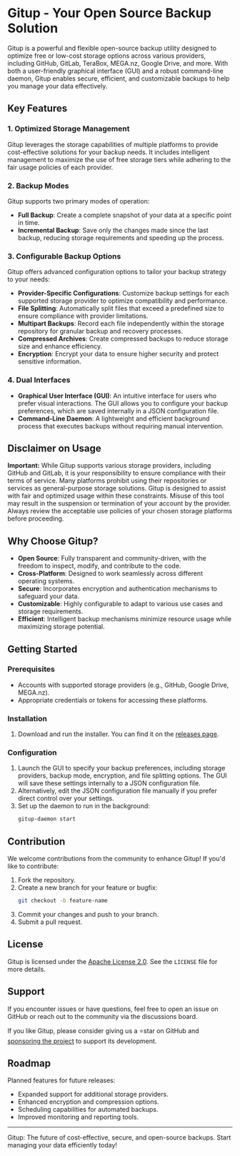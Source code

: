 # Gitup - Your Open Source Backup Solution

Gitup is a powerful and flexible open-source backup utility designed to optimize free or low-cost storage options across
various providers, including GitHub, GitLab, TeraBox, MEGA.nz, Google Drive, and more. With both a user-friendly
graphical interface (GUI) and a robust command-line daemon, Gitup enables secure, efficient, and customizable backups to
help you manage your data effectively.

## Key Features

### 1. **Optimized Storage Management**

Gitup leverages the storage capabilities of multiple platforms to provide cost-effective solutions for your backup
needs. It includes intelligent management to maximize the use of free storage tiers while adhering to the fair usage
policies of each provider.

### 2. **Backup Modes**

Gitup supports two primary modes of operation:

- **Full Backup**: Create a complete snapshot of your data at a specific point in time.
- **Incremental Backup**: Save only the changes made since the last backup, reducing storage requirements and speeding
  up the process.

### 3. **Configurable Backup Options**

Gitup offers advanced configuration options to tailor your backup strategy to your needs:

- **Provider-Specific Configurations**: Customize backup settings for each supported storage provider to optimize
  compatibility and performance.
- **File Splitting**: Automatically split files that exceed a predefined size to ensure compliance with provider
  limitations.
- **Multipart Backups**: Record each file independently within the storage repository for granular backup and recovery
  processes.
- **Compressed Archives**: Create compressed backups to reduce storage size and enhance efficiency.
- **Encryption**: Encrypt your data to ensure higher security and protect sensitive information.

### 4. **Dual Interfaces**

- **Graphical User Interface (GUI)**: An intuitive interface for users who prefer visual interactions. The GUI allows
  you to configure your backup preferences, which are saved internally in a JSON configuration file.
- **Command-Line Daemon**: A lightweight and efficient background process that executes backups without requiring manual
  intervention.

## Disclaimer on Usage

**Important:** While Gitup supports various storage providers, including GitHub and GitLab, it is your responsibility to
ensure compliance with their terms of service. Many platforms prohibit using their repositories or services as
general-purpose storage solutions. Gitup is designed to assist with fair and optimized usage within these constraints.
Misuse of this tool may result in the suspension or termination of your account by the provider. Always review the
acceptable use policies of your chosen storage platforms before proceeding.

## Why Choose Gitup?

- **Open Source**: Fully transparent and community-driven, with the freedom to inspect, modify, and contribute to the
  code.
- **Cross-Platform**: Designed to work seamlessly across different operating systems.
- **Secure**: Incorporates encryption and authentication mechanisms to safeguard your data.
- **Customizable**: Highly configurable to adapt to various use cases and storage requirements.
- **Efficient**: Intelligent backup mechanisms minimize resource usage while maximizing storage potential.

## Getting Started

### Prerequisites

- Accounts with supported storage providers (e.g., GitHub, Google Drive, MEGA.nz).
- Appropriate credentials or tokens for accessing these platforms.

### Installation

1. Download and run the installer. You can find it on the [releases page](https://github.com/ebalo55/gitup/releases).

### Configuration

1. Launch the GUI to specify your backup preferences, including storage providers, backup mode, encryption, and file
   splitting options. The GUI will save these settings internally to a JSON configuration file.
2. Alternatively, edit the JSON configuration file manually if you prefer direct control over your settings.
3. Set up the daemon to run in the background:
   ```bash
   gitup-daemon start
   ```

## Contribution

We welcome contributions from the community to enhance Gitup! If you'd like to contribute:

1. Fork the repository.
2. Create a new branch for your feature or bugfix:
   ```bash
   git checkout -b feature-name
   ```
3. Commit your changes and push to your branch.
4. Submit a pull request.

## License

Gitup is licensed under the [Apache License 2.0](https://www.apache.org/licenses/LICENSE-2.0). See the `LICENSE` file
for more details.

## Support

If you encounter issues or have questions, feel free to open an issue on GitHub or reach out to the community via the
discussions board.

If you like Gitup, please consider giving us a ⭐star on GitHub
and [sponsoring the project](https://github.com/sponsors/ebalo55) to support its development.

## Roadmap

Planned features for future releases:

- Expanded support for additional storage providers.
- Enhanced encryption and compression options.
- Scheduling capabilities for automated backups.
- Improved monitoring and reporting tools.

---

Gitup: The future of cost-effective, secure, and open-source backups. Start managing your data efficiently today!

